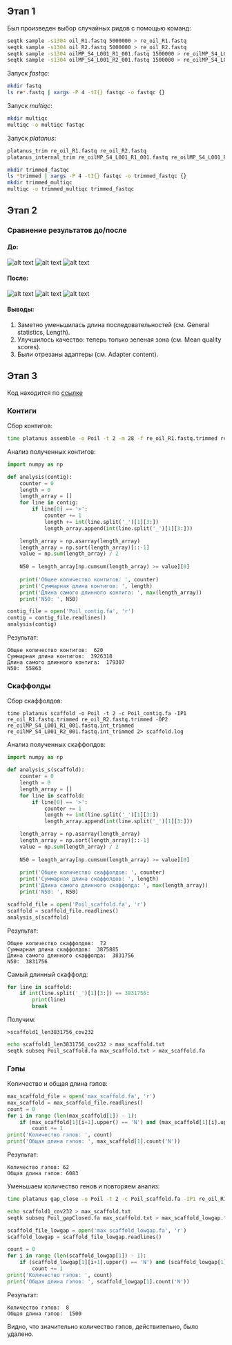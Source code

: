 ## Этап 1
Был произведен выбор случайных ридов с помощью команд:

```bash
seqtk sample -s1304 oil_R1.fastq 5000000 > re_oil_R1.fastq
seqtk sample -s1304 oil_R2.fastq 5000000 > re_oil_R2.fastq
seqtk sample -s1304 oilMP_S4_L001_R1_001.fastq 1500000 > re_oilMP_S4_L001_R1_001.fastq
seqtk sample -s1304 oilMP_S4_L001_R2_001.fastq 1500000 > re_oilMP_S4_L001_R2_001.fastq
```

Запуск *fastqc*:
```bash
mkdir fastq
ls re*.fastq | xargs -P 4 -tI{} fastqc -o fastqc {}
```

Запуск *multiqc*:
```bash
mkdir multiqc
multiqc -o multiqc fastqc
```

Запуск *platanus*:
```bash
platanus_trim re_oil_R1.fastq re_oil_R2.fastq
platanus_internal_trim re_oilMP_S4_L001_R1_001.fastq re_oilMP_S4_L001_R2_001.fastq
```

```bash
mkdir trimmed_fastqc
ls *trimmed | xargs -P 4 -tI{} fastqc -o trimmed_fastqc {}
mkdir trimmed_multiqc
multiqc -o trimmed_multiqc trimmed_fastqc
```

## Этап 2
### Сравнение результатов до/после 

#### До:
![alt text](https://github.com/IlonaGA/hse21_hw1/blob/main/Images/MultiQC_general_stats.png?raw=true)
![alt text](https://github.com/IlonaGA/hse21_hw1/blob/main/Images/Mean_quality_scores.png?raw=true)
![alt text](https://github.com/IlonaGA/hse21_hw1/blob/main/Images/Adapter_content.png?raw=true)

#### После:
![alt text](https://github.com/IlonaGA/hse21_hw1/blob/main/Images/Trimmed_general_stats.png?raw=true)
![alt text](https://github.com/IlonaGA/hse21_hw1/blob/main/Images/Trimmed_mean_quality_scores.png?raw=true)
![alt text](https://github.com/IlonaGA/hse21_hw1/blob/main/Images/Trimmed_adapter_content.png?raw=true)

#### Выводы:
1) Заметно уменьшилась длина последовательностей (см. General statistics, Length).
2) Улучшилось качество: теперь только зеленая зона (см. Mean quality scores).
3) Были отрезаны адаптеры (см. Adapter content). 

## Этап 3
Код находится по [ссылке](https://github.com/IlonaGA/hse21_hw1/blob/main/src/Analysis.ipynb)
### Контиги
Сбор контигов:
```bash
time platanus assemble -o Poil -t 2 -m 28 -f re_oil_R1.fastq.trimmed re_oil_R2.fastq.trimmed 2> assembl.log
```

Анализ полученных контигов:
```python
import numpy as np
```

```python
def analysis(contig):
    counter = 0
    length = 0
    length_array = []
    for line in contig:
        if line[0] == '>':
            counter += 1
            length += int(line.split('_')[1][3:])
            length_array.append(int(line.split('_')[1][3:]))

    length_array = np.asarray(length_array)
    length_array = np.sort(length_array)[::-1]
    value = np.sum(length_array) / 2
    
    N50 = length_array[np.cumsum(length_array) >= value][0]
    
    print('Общее количество контигов: ', counter)
    print('Суммарная длина контигов: ', length)
    print('Длина самого длинного контига: ', max(length_array))
    print('N50: ', N50)
```

```python
contig_file = open('Poil_contig.fa', 'r')
contig = contig_file.readlines()
analysis(contig)
```

Результат:
```
Общее количество контигов:  620
Суммарная длина контигов:  3926318
Длина самого длинного контига:  179307
N50:  55863
```
### Скаффолды
Сбор скаффолдов:
```
time platanus scaffold -o Poil -t 2 -c Poil_contig.fa -IP1 re_oil_R1.fastq.trimmed re_oil_R2.fastq.trimmed -OP2 re_oilMP_S4_L001_R1_001.fastq.int_trimmed re_oilMP_S4_L001_R2_001.fastq.int_trimmed 2> scaffold.log
```
Анализ полученных скаффолдов:
```python
import numpy as np
```

```python
def analysis_s(scaffold):
    counter = 0
    length = 0
    length_array = []
    for line in scaffold:
        if line[0] == '>':
            counter += 1
            length += int(line.split('_')[1][3:])
            length_array.append(int(line.split('_')[1][3:]))

    length_array = np.asarray(length_array)
    length_array = np.sort(length_array)[::-1]
    value = np.sum(length_array) / 2
    
    N50 = length_array[np.cumsum(length_array) >= value][0]
    
    print('Общее количество скаффолдов: ', counter)
    print('Суммарная длина скаффолдов: ', length)
    print('Длина самого длинного скаффолда: ', max(length_array))
    print('N50: ', N50)
```

```python
scaffold_file = open('Poil_scaffold.fa', 'r')
scaffold = scaffold_file.readlines()
analysis_s(scaffold)
```

Результат:
```
Общее количество скаффолдов:  72
Суммарная длина скаффолдов:  3875885
Длина самого длинного скаффолда:  3831756
N50:  3831756
```

Самый длинный скаффолд:
```python
for line in scaffold:
    if int(line.split('_')[1][3:]) == 3831756:
        print(line)
        break
```
Получим: 
```
>scaffold1_len3831756_cov232
```

```bash
echo scaffold1_len3831756_cov232 > max_scaffold.txt
seqtk subseq Poil_scaffold.fa max_scaffold.txt > max_scaffold.fa
```
### Гэпы
Количество и общая длина гэпов:
```python
max_scaffold_file = open('max_scaffold.fa', 'r')
max_scaffold = max_scaffold_file.readlines()
count = 0
for i in range (len(max_scaffold[1]) - 1):
    if (max_scaffold[1][i+1].upper() == 'N') and (max_scaffold[1][i].upper() != 'N'):
        count += 1
print('Количество гэпов: ', count)
print('Общая длина гэпов: ', max_scaffold[1].count('N'))
```
Результат:
```
Количество гэпов: 62
Общая длина гэпов: 6083
```

Уменьшаем количество генов и повторяем анализ:
```bash
time platanus gap_close -o Poil -t 2 -c Poil_scaffold.fa -IP1 re_oil_R1.fastq.trimmed re_oil_R2.fastq.trimmed -OP2 re_oilMP_S4_L001_R1_001.fastq.int_trimmed re_oilMP_S4_L001_R2_001.fastq.int_trimmed 2> gapclose.log
```
```bash
echo scaffold1_cov232 > max_scaffold.txt
seqtk subseq Poil_gapClosed.fa max_scaffold.txt > max_scaffold_lowgap.fa
```
```python
scaffold_file_lowgap = open('max_scaffold_lowgap.fa', 'r')
scaffold_lowgap = scaffold_file_lowgap.readlines()

count = 0
for i in range (len(scaffold_lowgap[1]) - 1):
    if (scaffold_lowgap[1][i+1].upper() == 'N') and (scaffold_lowgap[1][i].upper() != 'N'):
        count += 1
print('Количество гэпов: ', count)
print('Общая длина гэпов: ', scaffold_lowgap[1].count('N'))
```
Результат:
```
Количество гэпов:  8
Общая длина гэпов:  1500
```
Видно, что значительно количество гэпов, действительно, было удалено.


